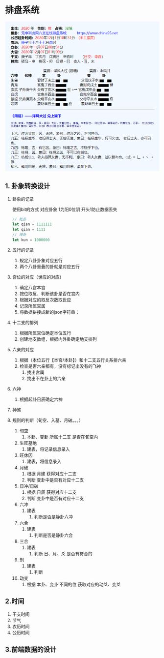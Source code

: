 # 排盘系统

![显示数据](排盘系统.assets/clip_image001.png)

## 1. 卦象转换设计

1. 卦象的记录

   使用bit的方式 对应卦象 1为阳0位阴 开头1防止数据丢失

   ~~~js
   // 乾卦
   let qian = 1111111
   let qian = 1111
   // 坤卦
   let kun = 1000000
   ~~~

2. 五行的记录

   1. 规定八卦卦象对应五行
   2. 两个八卦重叠的卦就是对应五行

3. 宫位的对应（世应的对应）

   1. 确定八宫本宫
   2. 按位取反，判断该卦是否在宫内
   3. 根据对应的取反次数取世应
   4. 记录所属宫属
   5. 将数据拼接成新的json字符串；

4. 十二支的排列

   1. 根据所属宫位确定本位五行
   2. 创建地支数组，根据内外卦确定地支排列
   
5. 六亲的对应

   1. 根据（本位五行【本宫/本卦】）和十二支五行关系排六亲
   2. 检查是否六亲都有，没有标记出没有的飞神
      1. 找出宫属
      2. 找出不在卦上的六亲

6. 六神

   1. 根据起卦日辰确定六神

7. 神煞

   

8. 规则的判断（旬空、入墓、月破。。。）

   1. 旬空
      1. 本卦、变卦 所属十二支 是否在旬空内
   2. 生旺墓绝
      1. 建表，将记录信息录入
   3. 旺休囚
      1. 建表，将信息录入
   4. 月破
      1. 根据 月建 获得对应十二支
      2. 判断 变卦中是否有对应十二支
   5. 日冲/日破
      1. 根据 日辰 获得对应十二支
      2. 判断 变卦中是否有对应十二支
   6. 六冲
      1. 建表
         1. 判断是否是静卦六冲
   7. 六合
      1. 建表	
         1. 判断是否是静卦六合
   8. 三合
      1. 建表
         1. 判断 日、月、爻 是否有符合的
   9. 刑
      1. 建表
         1. 判断 
   10. 动变
       1. 根据 本卦、变卦 不同的位 获取对应的动爻、变爻

## 2.时间

1. 干支时间
2. 节气
3. 农历时间
4. 公历时间

## 3.前端数据的设计